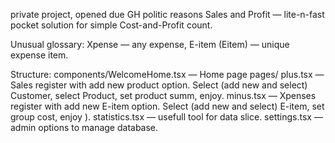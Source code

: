 private project, opened due GH politic reasons
Sales and Profit — lite-n-fast pocket solution for simple Cost-and-Profit count.

Unusual glossary:
Xpense — any expense,
E-item (Eitem) — unique expense item.

Structure:
components/WelcomeHome.tsx — Home page
pages/
plus.tsx — Sales register with add new product option. Select (add new and select) Customer, select Product, set product summ, enjoy.
minus.tsx — Xpenses register with add new E-item option. Select (add new and select) E-item, set group cost, enjoy ).
statistics.tsx — usefull tool for data slice.
settings.tsx — admin options to manage database.

